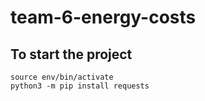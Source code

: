 # team-6-energy-costs

## To start the project

```Shell
source env/bin/activate
python3 -m pip install requests
```
